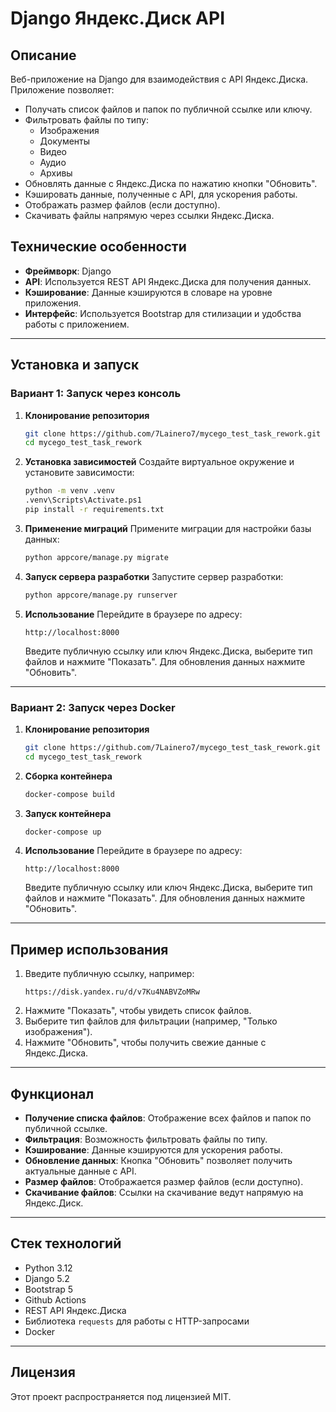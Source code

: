 # Django Яндекс.Диск API

## Описание
Веб-приложение на Django для взаимодействия с API Яндекс.Диска. Приложение позволяет:
- Получать список файлов и папок по публичной ссылке или ключу.
- Фильтровать файлы по типу:
  - Изображения
  - Документы
  - Видео
  - Аудио
  - Архивы
- Обновлять данные с Яндекс.Диска по нажатию кнопки "Обновить".
- Кэшировать данные, полученные с API, для ускорения работы.
- Отображать размер файлов (если доступно).
- Скачивать файлы напрямую через ссылки Яндекс.Диска.

## Технические особенности
- **Фреймворк**: Django
- **API**: Используется REST API Яндекс.Диска для получения данных.
- **Кэширование**: Данные кэшируются в словаре на уровне приложения.
- **Интерфейс**: Используется Bootstrap для стилизации и удобства работы с приложением.

---

## Установка и запуск

### Вариант 1: Запуск через консоль

1. **Клонирование репозитория**
   ```bash
   git clone https://github.com/7Lainero7/mycego_test_task_rework.git
   cd mycego_test_task_rework
   ```

2. **Установка зависимостей**
   Создайте виртуальное окружение и установите зависимости:
   ```bash
   python -m venv .venv
   .venv\Scripts\Activate.ps1
   pip install -r requirements.txt
   ```

3. **Применение миграций**
   Примените миграции для настройки базы данных:
   ```bash
   python appcore/manage.py migrate
   ```

4. **Запуск сервера разработки**
   Запустите сервер разработки:
   ```bash
   python appcore/manage.py runserver
   ```

5. **Использование**
   Перейдите в браузере по адресу:
   ```
   http://localhost:8000
   ```
   Введите публичную ссылку или ключ Яндекс.Диска, выберите тип файлов и нажмите "Показать". Для обновления данных нажмите "Обновить".

---

### Вариант 2: Запуск через Docker

1. **Клонирование репозитория**
   ```bash
   git clone https://github.com/7Lainero7/mycego_test_task_rework.git
   cd mycego_test_task_rework
   ```

2. **Сборка контейнера**
   ```bash
   docker-compose build
   ```

3. **Запуск контейнера**
   ```bash
   docker-compose up
   ```

4. **Использование**
   Перейдите в браузере по адресу:
   ```
   http://localhost:8000
   ```
   Введите публичную ссылку или ключ Яндекс.Диска, выберите тип файлов и нажмите "Показать". Для обновления данных нажмите "Обновить".

---

## Пример использования
1. Введите публичную ссылку, например:
   ```
   https://disk.yandex.ru/d/v7Ku4NABVZoMRw
   ```
2. Нажмите "Показать", чтобы увидеть список файлов.
3. Выберите тип файлов для фильтрации (например, "Только изображения").
4. Нажмите "Обновить", чтобы получить свежие данные с Яндекс.Диска.

---

## Функционал
- **Получение списка файлов**: Отображение всех файлов и папок по публичной ссылке.
- **Фильтрация**: Возможность фильтровать файлы по типу.
- **Кэширование**: Данные кэшируются для ускорения работы.
- **Обновление данных**: Кнопка "Обновить" позволяет получить актуальные данные с API.
- **Размер файлов**: Отображается размер файлов (если доступно).
- **Скачивание файлов**: Ссылки на скачивание ведут напрямую на Яндекс.Диск.

---

## Стек технологий
- Python 3.12
- Django 5.2
- Bootstrap 5
- Github Actions
- REST API Яндекс.Диска
- Библиотека `requests` для работы с HTTP-запросами
- Docker

---

## Лицензия
Этот проект распространяется под лицензией MIT.
